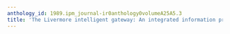 ```yaml
---
anthology_id: 1989.ipm_journal-ir0anthology0volumeA25A5.3
title: 'The Livermore intelligent gateway: An integrated information processing environment'
---
```

